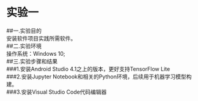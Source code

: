 # 实验一
##一.实验目的<br>
安装软件项目实践所需软件。<br>
##二.实验环境<br>
操作系统：Windows 10;<br>
##三.实验步骤和结果<br>
###1.安装Android Studio 4.1之上的版本，更好支持TensorFlow Lite<br>
###2.安装Jupyter Notebook和相关的Python环境，后续用于机器学习模型构建。<br>
###3.安装Visual Studio Code代码编辑器<br>
